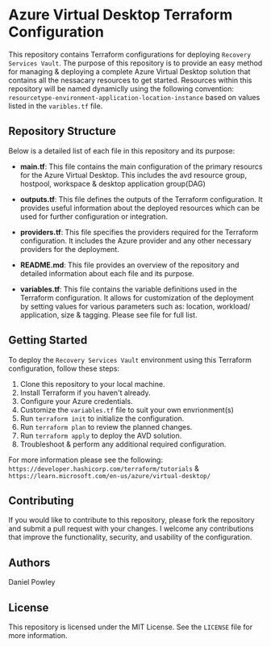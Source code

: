 # Azure Virtual Desktop Terraform Configuration

This repository contains Terraform configurations for deploying `Recovery Services Vault`. The purpose of this repository is to provide an easy method for managing & deploying a complete Azure Virtual Desktop solution that contains all the nessacary resources to get started. Resources within this repository will be named dynamiclly using the following convention: `resourcetype-environment-application-location-instance` based on values listed in the `varibles.tf` file.

## Repository Structure

Below is a detailed list of each file in this repository and its purpose:

- **main.tf**: This file contains the main configuration of the primary resourcs for the Azure Virtual Desktop. This includes the avd resource group, hostpool, workspace & desktop application group(DAG) 

- **outputs.tf**: This file defines the outputs of the Terraform configuration. It provides useful information about the deployed resources which can be used for further configuration or integration.

- **providers.tf**: This file specifies the providers required for the Terraform configuration. It includes the Azure provider and any other necessary providers for the deployment.

- **README.md**: This file provides an overview of the repository and detailed information about each file and its purpose.

- **variables.tf**: This file contains the variable definitions used in the Terraform configuration. It allows for customization of the deployment by setting values for various parameters such as: location, workload/ application, size & tagging. Please see file for full list. 

## Getting Started

To deploy the `Recovery Services Vault` environment using this Terraform configuration, follow these steps:

1. Clone this repository to your local machine.
2. Install Terraform if you haven't already.
3. Configure your Azure credentials.
4. Customize the `variables.tf` file to suit your own envrionment(s)
5. Run `terraform init` to initialize the configuration.
6. Run `terraform plan` to review the planned changes.
7. Run `terraform apply` to deploy the AVD solution.
8. Troubleshoot & perform any additional required configuration.

For more information please see the following: `https://developer.hashicorp.com/terraform/tutorials` & `https://learn.microsoft.com/en-us/azure/virtual-desktop/`

## Contributing

If you would like to contribute to this repository, please fork the repository and submit a pull request with your changes. I welcome any contributions that improve the functionality, security, and usability of the configuration.

## Authors
Daniel Powley

## License

This repository is licensed under the MIT License. See the `LICENSE` file for more information.